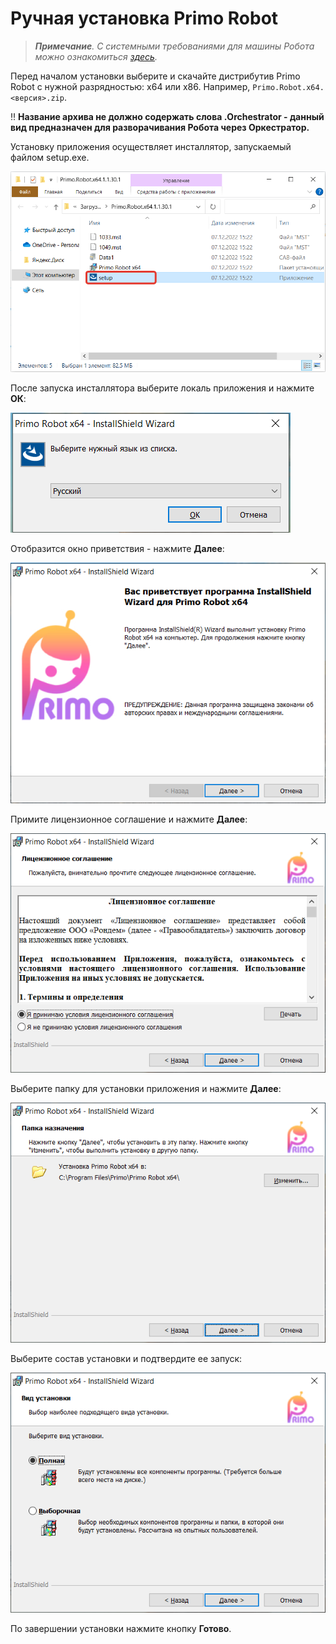 # Ручная установка Primo Robot

> ***Примечание**. С системными требованиями для машины Робота можно ознакомиться [здесь](https://docs.primo-rpa.ru/primo-rpa/primo-robot/systemreq).*

Перед началом установки выберите и скачайте дистрибутив Primo Robot с нужной разрядностью: x64 или x86. Например, `Primo.Robot.x64.<версия>.zip`.

:bangbang: **Название архива не должно содержать слова .Orchestrator - данный вид предназначен для разворачивания Робота через Оркестратор.**

Установку приложения осуществляет инсталлятор, запускаемый файлом setup.exe. 

![](<../../.gitbook/assets/Инсталлятор Робота.png>)

После запуска инсталлятора выберите локаль приложения и нажмите **ОК**:

![](<../../.gitbook/assets/Установка робота. Локаль.png>)

Отобразится окно приветствия - нажмите **Далее**:

![](<../../.gitbook/assets/Установка Робота. Приветствие.png>)

Примите лицензионное соглашение и нажмите **Далее**:

![](<../../.gitbook/assets/Установка Робота. Соглашение.png>)

Выберите папку для установки приложения и нажмите **Далее**:

![](<../../.gitbook/assets/Установка Робота. Папка назначения.png>)

Выберите состав установки и подтвердите ее запуск:

![](<../../.gitbook/assets/Установка Робота. Состав.png>)

По завершении установки нажмите кнопку **Готово**. 
